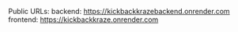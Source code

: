 Public URLs:
backend: https://kickbackkrazebackend.onrender.com
frontend: https://kickbackkraze.onrender.com
